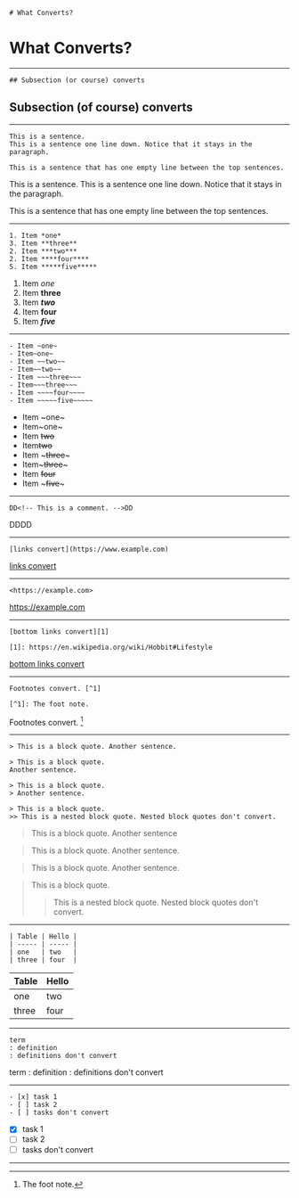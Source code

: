 ```
# What Converts?
```

# What Converts?

---

```
## Subsection (or course) converts
```

## Subsection (of course) converts

---

```
This is a sentence.
This is a sentence one line down. Notice that it stays in the paragraph.

This is a sentence that has one empty line between the top sentences.
```

This is a sentence.
This is a sentence one line down. Notice that it stays in the paragraph.

This is a sentence that has one empty line between the top sentences.

---

```
1. Item *one*
3. Item **three**
2. Item ***two***
2. Item ****four****
5. Item *****five*****
```

1. Item *one*
3. Item **three**
2. Item ***two***
2. Item ****four****
5. Item *****five*****

---

```
- Item ~one~
- Item~one~
- Item ~~two~~
- Item~~two~~
- Item ~~~three~~~
- Item~~~three~~~
- Item ~~~~four~~~~
- Item ~~~~~five~~~~~
```

- Item ~one~
- Item~one~
- Item ~~two~~
- Item~~two~~
- Item ~~~three~~~
- Item~~~three~~~
- Item ~~~~four~~~~
- Item ~~~~~five~~~~~

---

```
DD<!-- This is a comment. -->DD
```

DD<!-- This is a comment. -->DD

---

```
[links convert](https://www.example.com)
```

[links convert](https://www.example.com)

---

```
<https://example.com>
```

<https://example.com>

---

```
[bottom links convert][1]

[1]: https://en.wikipedia.org/wiki/Hobbit#Lifestyle
```

[bottom links convert][1]

[1]: https://en.wikipedia.org/wiki/Hobbit#Lifestyle

---

```
Footnotes convert. [^1]

[^1]: The foot note.
```

Footnotes convert. [^1]

[^1]: The foot note.

---

```
> This is a block quote. Another sentence.

> This is a block quote.
Another sentence.

> This is a block quote.
> Another sentence.

> This is a block quote.
>> This is a nested block quote. Nested block quotes don't convert.
```

> This is a block quote. Another sentence

> This is a block quote.
Another sentence.

> This is a block quote.
> Another sentence.

> This is a block quote.
>> This is a nested block quote. Nested block quotes don't convert.

---

```
| Table | Hello |
| ----- | ----- |
| one   | two   |
| three | four  |
```

| Table | Hello |
| ----- | ----- |
| one   | two   |
| three | four  |

---

```
term
: definition
: definitions don't convert
```

term
: definition
: definitions don't convert

---

```
- [x] task 1
- [ ] task 2
- [ ] tasks don't convert
```

- [x] task 1
- [ ] task 2
- [ ] tasks don't convert

---
